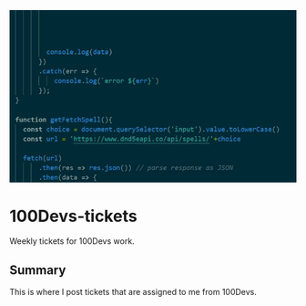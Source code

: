 ![rawJsCode](rawcode.jpg)

# 100Devs-tickets
Weekly tickets for 100Devs work.

## Summary
This is where I post tickets that are assigned to me from 100Devs.
